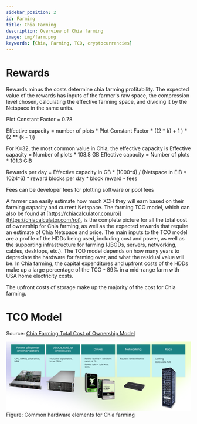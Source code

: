 ```yaml
---
sidebar_position: 2
id: Farming
title: Chia Farming
description: Overview of Chia farming
image: img/farm.png
keywords: [Chia, Farming, TCO, cryptocurrencies]
---
```


# Rewards
Rewards minus the costs determine chia farming profitability. The expected value of the rewards has inputs of the farmer's raw space, the compression level chosen, calculating the effective farming space, and dividing it by the Netspace in the same units.

Plot Constant Factor = 0.78

Effective capacity = number of plots * Plot Constant Factor * ((2 * k) + 1 ) * (2 ** (k - 1))

For K=32, the most common value in Chia, the effective capacity is
Effective capacity = Number of plots * 108.8 GB
Effective capacity = Number of plots * 101.3 GiB

Rewards per day = Effective capacity in GB * (1000^4) / (Netspace in EiB * 1024^6) * reward blocks per day * block reward - fees

Fees can be developer fees for plotting software or pool fees

A farmer can easily estimate how much XCH they will earn based on their farming capacity and current Netspace. The farming TCO model, which can also be found at [https://chiacalculator.com/roi](https://chiacalculator.com/roi), is the complete picture for all the total cost of ownership for Chia farming, as well as the expected rewards that require an estimate of Chia Netspace and price. The main inputs to the TCO model are a profile of the HDDs being used, including cost and power, as well as the supporting infrastructure for farming (JBODs, servers, networking, cables, desktops, etc.). The TCO model depends on how many years to depreciate the hardware for farming over, and what the residual value will be. In Chia farming, the capital expenditures and upfront costs of the HDDs make up a large percentage of the TCO - 89% in a mid-range farm with USA home electricity costs.

The upfront costs of storage make up the majority of the cost for Chia farming.

# TCO Model
Source: [Chia Farming Total Cost of Ownership Model](https://docs.google.com/spreadsheets/d/1k6c-OBDtggXqnEfOPdMmq3646puzvOD7dWojwCH2v3c/edit?usp=sharing)

![alt_text](img/farm.png "farm")
Figure: Common hardware elements for Chia farming